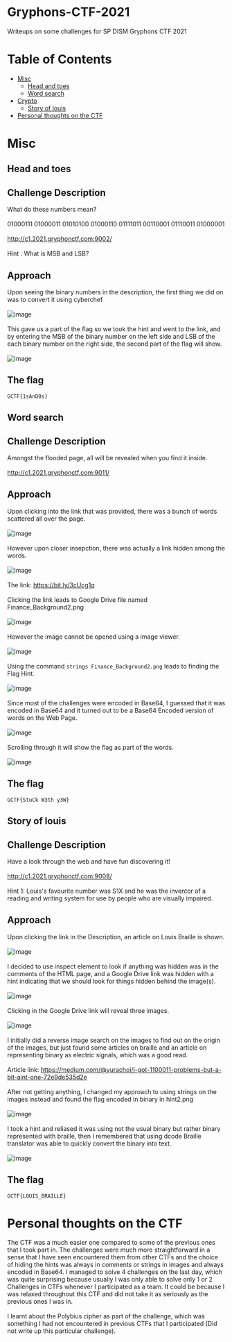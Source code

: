 # Gryphons-CTF-2021
Writeups on some challenges for SP DISM Gryphons CTF 2021
# Table of Contents
* [Misc](https://github.com/ZYChua02/Gryphons-CTF-2021#misc)
  * [Head and toes](https://github.com/ZYChua02/Gryphons-CTF-2021#head-and-toes)
  * [Word search](https://github.com/ZYChua02/Gryphons-CTF-2021#word-search)
* [Crypto](https://github.com/ZYChua02/Gryphons-CTF-2021#crypto)
  * [Story of louis](https://github.com/ZYChua02/Gryphons-CTF-2021#story-of-louis)
* [Personal thoughts on the CTF](https://github.com/ZYChua02/Gryphons-CTF-2021#personal-thoughts-on-the-ctf)
# Misc
## Head and toes
## Challenge Description
What do these numbers mean?
</br>
</br>
01000111 01000011 01010100 01000110 01111011 00110001 01110011 01000001
</br>
</br>
http://c1.2021.gryphonctf.com:9002/
</br>
</br>
Hint : What is MSB and LSB?
## Approach
Upon seeing the binary numbers in the description, the first thing we did on was to convert it using cyberchef
</br>
</br>
![image](https://user-images.githubusercontent.com/65858555/136686261-b49c291a-0f1b-42b4-90a2-6322b77b6f56.png)
</br>
</br>
This gave us a part of the flag so we took the hint and went to the link, and by entering the MSB of the binary number on the left side and LSB of the each binary number on the right side, the second part of the flag will show.
</br>
</br>
![image](https://user-images.githubusercontent.com/65858555/136686374-7587e4dc-5ade-4996-b630-61be8e18cf82.png)
## The flag
`GCTF{1sAnD0s}`
## Word search
## Challenge Description
Amongst the flooded page, all will be revealed when you find it inside.
</br>
</br>
http://c1.2021.gryphonctf.com:9011/
## Approach
Upon clicking into the link that was provided, there was a bunch of words scattered all over the page.
</br>
</br>
![image](https://user-images.githubusercontent.com/65858555/136686554-785eddfd-b50b-4906-8b0f-5114e4a69645.png)
</br>
</br>
However upon closer insepction, there was actually a link hidden among the words.
</br>
</br>
![image](https://user-images.githubusercontent.com/65858555/136686601-d741d19a-7d9b-424f-b7e0-2406b0fa3c55.png)
</br>
</br>
The link: https://bit.ly/3cUcg1q
</br>
</br>
Clicking the link leads to Google Drive file named Finance_Background2.png
</br>
</br>
![image](https://user-images.githubusercontent.com/65858555/136686664-bff4be28-9569-4a7a-9c4f-b1e38d28af66.png)
</br>
</br>
However the image cannot be opened using a image viewer.
</br>
</br>
![image](https://user-images.githubusercontent.com/65858555/136686735-65c17858-878d-4d0d-922d-1ef3a8c6a774.png)
</br>
</br>
Using the command ```strings Finance_Background2.png``` leads to finding the Flag Hint.
</br>
</br>
![image](https://user-images.githubusercontent.com/65858555/136686824-ebeec1b8-5f97-4ffe-959b-1635576701e8.png)
</br>
</br>
Since most of the challenges were encoded in Base64, I guessed that it was encoded in Base64 and it turned out to be a Base64 Encoded version of words on the Web Page.
</br>
</br>
![image](https://user-images.githubusercontent.com/65858555/136686962-361e8c40-262e-4d2b-bc11-a6c1a3b0613f.png)
</br>
</br>
Scrolling through it will show the flag as part of the words.
</br>
</br>
![image](https://user-images.githubusercontent.com/65858555/136687001-6edab9c1-1765-4707-9401-675b2af9a6a9.png)
## The flag
`GCTF{StuCk W3th y3W}`
## Story of louis
## Challenge Description
Have a look through the web and have fun discovering it!
</br>
</br>
http://c1.2021.gryphonctf.com:9008/
</br>
</br>
Hint 1: Louis's favourite number was S1X and he was the inventor of a reading and writing system for use by people who are visually impaired.
## Approach
Upon clicking the link in the Description, an article on Louis Braille is shown.
</br>
</br>
![image](https://user-images.githubusercontent.com/65858555/136687657-5b4fc726-3237-49bb-bb65-e5a05c908533.png)
</br>
</br>
I decided to use inspect element to look if anything was hidden was in the comments of the HTML page, and a Google Drive link was hidden with a hint indicating that we should look for things hidden behind the image(s).
</br>
</br>
![image](https://user-images.githubusercontent.com/65858555/136687769-5ab6d7af-aa22-49b3-998c-e845f389a208.png)
</br>
</br>
Clicking in the Google Drive link will reveal three images.
</br>
</br>
![image](https://user-images.githubusercontent.com/65858555/136687860-0ed985d4-8d38-408f-8242-b3b3c336a007.png)
</br>
</br>
I initially did a reverse image search on the images to find out on the origin of the images, but just found some articles on braille and an article on representing binary as electric signals, which was a good read. 
</br>
</br>
Article link: https://medium.com/@yurachoi/i-got-1100011-problems-but-a-bit-aint-one-72e9de535d2e
</br>
</br>
After not getting anything, I changed my approach to using strings on the images instead and found the flag encoded in binary in hint2.png
</br>
</br>
![image](https://user-images.githubusercontent.com/65858555/136688058-3de1a708-9d6c-4596-9dfd-7ccf4d26bd55.png)
</br>
</br>
I took a hint and reliased it was using not the usual binary but rather binary represented with braille, then I remembered that using dcode Braille translator was able to quickly convert the binary into text.
</br>
</br>
![image](https://user-images.githubusercontent.com/65858555/136688197-6ff73b86-c2f0-4532-a86d-70b7a33d76f0.png)
## The flag
`GCTF{LOUIS_BRAILLE}`
# Personal thoughts on the CTF
The CTF was a much easier one compared to some of the previous ones that I took part in. The challenges were much more straightforward in a sense that I have seen encountered them from other CTFs and the choice of hiding the hints was always in comments or strings in images and always encoded in Base64. I managed to solve 4 challenges on the last day, which was quite surprising because usually I was only able to solve only 1 or 2 Challenges in CTFs whenever I participated as a team. It could be because I was relaxed throughout this CTF and did not take it as seriously as the previous ones I was in.
</br>
</br>
I learnt about the Polybius cipher as part of the challenge, which was something I had not encountered in previous CTFs that I participated (Did not write up this particular challenge).





















